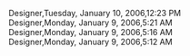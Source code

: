 ﻿Designer,Tuesday, January 10, 2006,12:23 PM  Designer,Monday, January 9, 2006,5:21 AM  Designer,Monday, January 9, 2006,5:16 AM  Designer,Monday, January 9, 2006,5:12 AM